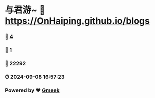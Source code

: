 # 与君游~ :link: https://OnHaiping.github.io/blogs 
### :page_facing_up: [4](https://OnHaiping.github.io/blogs/tag.html) 
### :speech_balloon: 1 
### :hibiscus: 22292 
### :alarm_clock: 2024-09-08 16:57:23 
### Powered by :heart: [Gmeek](https://github.com/Meekdai/Gmeek)
